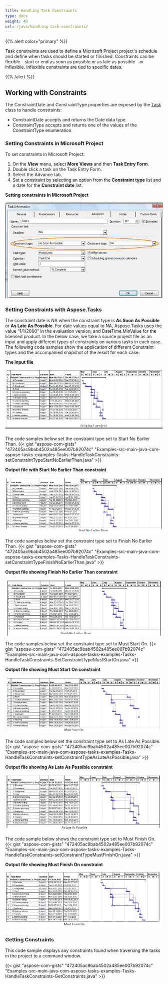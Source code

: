 ```yaml
---
title: Handling Task Constraints
type: docs
weight: 40
url: /java/handling-task-constraints/
---
```


{{% alert color="primary" %}} 

Task constraints are used to define a Microsoft Project project's schedule and define when tasks should be started or finished. Constraints can be flexible - start or end as soon as possible or as late as possible - or inflexible. Inflexible constraints are tied to specific dates.

{{% /alert %}} 
## **Working with Constraints**
The ConstraintDate and ConstraintType properties are exposed by the [Task](https://apireference.aspose.com/tasks/java/com.aspose.tasks/Task) class to handle constraints:

- ConstraintDate accepts and returns the Date data type.
- ConstraintType accepts and returns one of the values of the ConstraintType enumeration.
### **Setting Constraints in Microsoft Project**
To set constraints in Microsoft Project:

1. On the **View** menu, select **More Views** and then **Task Entry Form**.
1. Double click a task on the Task Entry Form.
1. Select the Advance tab.
1. Set a constraint by selecting an option from the **Constraint type** list and a date for the **Constraint date** list. 

**Setting constraints in Microsoft Project** 

![todo:image_alt_text](handling-task-constraints_1.png)

### **Setting Constraints with Aspose.Tasks**
The constraint date is NA when the constraint type is **As Soon As Possible** or **As Late As Possible**. For date values equal to NA, Aspose.Tasks uses the value “1/1/2000” in the evaluation version, and DateTime.MinValue for the licensed product. In the below case, we take a source project file as an input and apply different types of constraints on various tasks in each case. The following code samples show the application of different Constraint types and the accompanied snapshot of the result for each case.

**The input file** 

![todo:image_alt_text](handling-task-constraints_2.png)

The code samples below set the constraint type set to Start No Earlier Than.
{{< gist "aspose-com-gists" "472405ac9bab4502a485ee007b92074c" "Examples-src-main-java-com-aspose-tasks-examples-Tasks-HandleTaskConstraints-setConstraintTypeStartNoEarlierThan.java" >}}

**Output file with Start No Earlier Than constraint** 

![todo:image_alt_text](handling-task-constraints_3.png)

The code samples below set the constraint type set to Finish No Earlier Than.
{{< gist "aspose-com-gists" "472405ac9bab4502a485ee007b92074c" "Examples-src-main-java-com-aspose-tasks-examples-Tasks-HandleTaskConstraints-setConstraintTypeFinishNoEarlierThan.java" >}}

**Output file showing Finish No Earlier Than constraint** 

![todo:image_alt_text](handling-task-constraints_4.png)

The code samples below set the constraint type set to Must Start On.
{{< gist "aspose-com-gists" "472405ac9bab4502a485ee007b92074c" "Examples-src-main-java-com-aspose-tasks-examples-Tasks-HandleTaskConstraints-SetConstraintTypeMustStartOn.java" >}}

**Output file showing Must Start On constraint** 

![todo:image_alt_text](handling-task-constraints_5.png)

The code samples below set the constraint type set to As Late As Possible.
{{< gist "aspose-com-gists" "472405ac9bab4502a485ee007b92074c" "Examples-src-main-java-com-aspose-tasks-examples-Tasks-HandleTaskConstraints-setConstraintTypeAsLateAsPossible.java" >}}

**Output file showing As Late As Possible constraint** 

![todo:image_alt_text](handling-task-constraints_6.png)

The code sample below shows the constraint type set to Must Finish On.
{{< gist "aspose-com-gists" "472405ac9bab4502a485ee007b92074c" "Examples-src-main-java-com-aspose-tasks-examples-Tasks-HandleTaskConstraints-setConstraintTypeMustFinishOn.java" >}}

**Output file showing Must Finish On constraint** 

![todo:image_alt_text](handling-task-constraints_7.png)

### **Getting Constraints**
This code sample displays any constraints found when traversing the tasks in the project to a command window.

{{< gist "aspose-com-gists" "472405ac9bab4502a485ee007b92074c" "Examples-src-main-java-com-aspose-tasks-examples-Tasks-HandleTaskConstraints-GetConstraints.java" >}}
